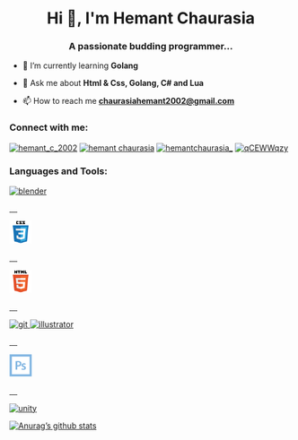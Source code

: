 <h1 align="center">Hi 👋, I'm Hemant Chaurasia</h1>
<h3 align="center">A passionate budding programmer...</h3>

- 🌱 I’m currently learning **Golang** 

- 💬 Ask me about **Html & Css, Golang, C# and Lua**

- 📫 How to reach me **chaurasiahemant2002@gmail.com**

<h3 align="left">Connect with me:</h3>
<p align="left">
<a href="https://twitter.com/hemant_c_2002" target="blank"><img align="center" src="https://raw.githubusercontent.com/rahuldkjain/github-profile-readme-generator/master/src/images/icons/Social/twitter.svg" alt="hemant_c_2002" height="30" width="40" /></a>
<a href="https://linkedin.com/in/hemant chaurasia" target="blank"><img align="center" src="https://raw.githubusercontent.com/rahuldkjain/github-profile-readme-generator/master/src/images/icons/Social/linked-in-alt.svg" alt="hemant chaurasia" height="30" width="40" /></a>
<a href="https://instagram.com/hemantchaurasia_" target="blank"><img align="center" src="https://raw.githubusercontent.com/rahuldkjain/github-profile-readme-generator/master/src/images/icons/Social/instagram.svg" alt="hemantchaurasia_" height="30" width="40" /></a>
<a href="https://discord.gg/qCEWWqzy" target="blank"><img align="center" src="https://raw.githubusercontent.com/rahuldkjain/github-profile-readme-generator/master/src/images/icons/Social/discord.svg" alt="qCEWWqzy" height="30" width="40" /></a>
</p>

<h3 align="left">Languages and Tools:</h3>
<p align="left"><a href="https://go.dev/" target="_blank" rel="noreferrer"> <img src="https://go.dev/images/go-logo-white.svg" alt="blender" width="40" height="40"/> <p>&emsp;</p> </a> <a href="https://www.w3schools.com/css/" target="_blank" rel="noreferrer"> <img src="https://raw.githubusercontent.com/devicons/devicon/master/icons/css3/css3-original-wordmark.svg" alt="css3" width="40" height="40"/> <p>&emsp;</p> </a> <a href="https://www.w3.org/html/" target="_blank" rel="noreferrer"> <img src="https://raw.githubusercontent.com/devicons/devicon/master/icons/html5/html5-original-wordmark.svg" alt="html5" width="40" height="40"/> <p>&emsp;</p> </a> <a href="https://git-scm.com/" target="_blank" rel="noreferrer"> <img src="https://www.vectorlogo.zone/logos/git-scm/git-scm-icon.svg" alt="git" width="40" height="40"/> </a>  <a href="https://www.adobe.com/in/products/illustrator.html" target="_blank" rel="noreferrer"> <img src="https://www.vectorlogo.zone/logos/adobe_illustrator/adobe_illustrator-icon.svg" alt="illustrator" width="40" height="40"/> <p>&emsp;</p> </a> <a href="https://www.photoshop.com/en" target="_blank" rel="noreferrer"> <img src="https://raw.githubusercontent.com/devicons/devicon/master/icons/photoshop/photoshop-line.svg" alt="photoshop" width="40" height="40"/> <p>&emsp;</p> </a> <a href="https://unity.com/" target="_blank" rel="noreferrer"> <img src="https://www.vectorlogo.zone/logos/unity3d/unity3d-icon.svg" alt="unity" width="40" height="40"/> </a> </p>

[![Anurag’s github stats](https://github-readme-stats.vercel.app/api?username=hemantchaurasia2002&theme=onedark)](https://github.com/hemantchaurasia2002)

